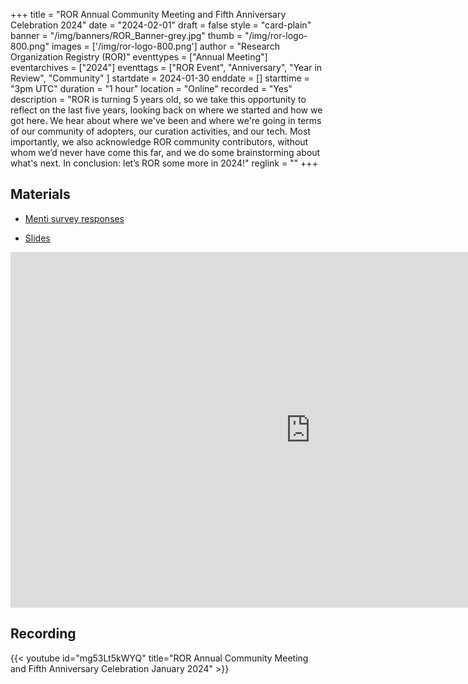 +++
title = "ROR Annual Community Meeting and Fifth Anniversary Celebration 2024" 
date = "2024-02-01" 
draft = false 
style = "card-plain" 
banner = "/img/banners/ROR_Banner-grey.jpg" 
thumb = "/img/ror-logo-800.png" 
images = ['/img/ror-logo-800.png']
author = "Research Organization Registry (ROR)" 
eventtypes = ["Annual Meeting"]
eventarchives = ["2024"]
eventtags = ["ROR Event", "Anniversary", "Year in Review", "Community" ]
startdate = 2024-01-30
enddate = []
starttime = "3pm UTC"
duration = "1 hour"
location = "Online"
recorded = "Yes"
description = "ROR is turning 5 years old, so we take this opportunity to reflect on the last five years, looking back on where we started and how we got here. We hear about where we've been and where we're going in terms of our community of adopters, our curation activities, and our tech. Most importantly, we also acknowledge ROR community contributors, without whom we’d never have come this far, and we do some brainstorming about what's next. In conclusion: let’s ROR some more in 2024!"
reglink = ""
+++


## Materials

- [Menti survey responses](https://drive.google.com/file/d/1lEdYtwToNiODc1bUbUskd4NYUj0JKnMU/view?usp=sharing) 

- [Slides](https://docs.google.com/presentation/d/e/2PACX-1vTxda3hGFOuyNCRLDhiqTdgy1IQXdfA4FBJKzFo_UkiM52yH7S8uNJM5dWlR7u75DzI5SVgdHOL777X/pub?start=false&loop=false&delayms=3000)

<iframe src="https://docs.google.com/presentation/d/e/2PACX-1vTxda3hGFOuyNCRLDhiqTdgy1IQXdfA4FBJKzFo_UkiM52yH7S8uNJM5dWlR7u75DzI5SVgdHOL777X/embed?start=false&loop=false&delayms=3000" frameborder="0" width="960" height="569" allowfullscreen="true" mozallowfullscreen="true" webkitallowfullscreen="true"></iframe>

## Recording 

{{< youtube id="mg53Lt5kWYQ" title="ROR Annual Community Meeting and Fifth Anniversary Celebration January 2024" >}}
